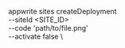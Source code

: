 appwrite sites createDeployment \
        --siteId <SITE_ID> \
        --code 'path/to/file.png' \
        --activate false \



